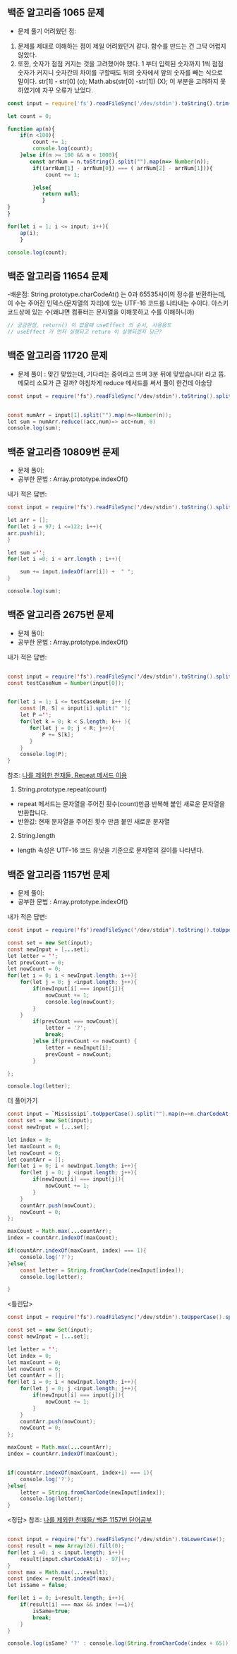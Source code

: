 ## 백준 알고리즘 1065 문제

-   문제 풀기 어려웠던 점:

1.  문제를 제대로 이해하는 점이 제일 어려웠던거 같다. 함수를 만드는 건 그닥 어렵지 않았다.
2.  또한, 숫자가 점점 커지는 것을 고려했어야 했다. 1 부터 입력된 숫자까지 1씩 점점 숫자가 커지니 숫자간의 차이를 구할때도 뒤의 숫자에서 앞의 숫자를 빼는 식으로 말이다.
    str[1] - str[0] (o);
    Math.abs(str[0] -str[1]) (X);
    이 부분을 고려하지 못하였기에 자꾸 오류가 났었다.

```JavaScript
const input = require('fs').readFileSync('/dev/stdin').toString().trim();

let count = 0;

function ap(n){
    if(n <100){
        count += 1;
        console.log(count);
    }else if(n >= 100 && n < 1000){
       const arrNum = n.toString().split("").map(n=> Number(n));
        if((arrNum[1] - arrNum[0]) === ( arrNum[2] - arrNum[1])){
            count += 1;

        }else{
           return null;
           }
}
}

for(let i = 1; i <= input; i++){
    ap(i);
    }

console.log(count);
```

## 백준 알고리즘 11654 문제

-배운점: String.prototype.charCodeAt() 는 0과 65535사이의 정수를 반환하는데, 이 수는 주어진 인덱스(문자열의 자리)에 있는 UTF-16 코드를 나타내는 수이다. 아스키 코드상에 있는 수(왜냐면 컴퓨터는 문자열을 이해못하고 수를 이해하니까)

```Java Script
// 궁금한점, return() 이 없을때 useEffect 의 순서, 사용용도
// useEffect 가 먼저 실행되고 return 이 실행되겠지 당근?

```

## 백준 알고리즘 11720 문제

-   문제 풀이 : 맞긴 맞았는데, 기다리는 중이라고 뜨며 3분 뒤에 맞았습니다! 라고 뜸. 메모리 소모가 큰 걸까?
    야침차게 reduce 메서드를 써서 풀이 한건데 아숩당

```Java Script
const input = require('fs').readFileSync('/dev/stdin').toString().split('\n');


const numArr = input[1].split("").map(n=>Number(n));
let sum = numArr.reduce((acc,num)=> acc+num, 0)
console.log(sum);
```

## 백준 알고리즘 10809번 문제

-   문제 풀이:
-   공부한 문법 : Array.prototype.indexOf()

내가 적은 답변:

```Java Script
const input = require('fs').readFileSync('/dev/stdin').toString().split("").map(n=> n.charCodeAt());

let arr = [];
for(let i = 97; i <=122; i++){
arr.push(i);
}

let sum ='';
for(let i =0; i < arr.length ; i++){

    sum += input.indexOf(arr[i]) +  " ";
}

console.log(sum);
```

## 백준 알고리즘 2675번 문제

-   문제 풀이:
-   공부한 문법 : Array.prototype.indexOf()

내가 적은 답변:

```Java Script

const input = require('fs').readFileSync('/dev/stdin').toString().split("\n");
const testCaseNum = Number(input[0]);


for(let i = 1; i <= testCaseNum; i++ ){
    const [R, S] = input[i].split(" ");
    let P ='';
    for(let k = 0; k < S.length; k++ ){
       for(let j = 0; j < R; j++){
           P += S[k];
       }
    }
    console.log(P);
}

```

참조: [나를 제외한 천재들, Repeat 메서드 이용](https://gurtn.tistory.com/60)

1.  String.prototype.repeat(count)

-   repeat 메서드는 문자열을 주어진 횟수(count)만큼 반복해 붙인 새로운 문자열을 반환합니다.
-   반환값: 현재 문자열을 주어진 횟수 만큼 붙인 새로운 문자열

2. String.length

-   length 속성은 UTF-16 코드 유닛을 기준으로 문자열의 길이를 나타낸다.

## 백준 알고리즘 1157번 문제

-   문제 풀이:
-   공부한 문법 : Array.prototype.indexOf()

내가 적은 답변:

```Java Script
const input = require('fs')readFileSync('/dev/stdin').toString().toUpperCase().split("");

const set = new Set(input);
const newInput = [...set];
let letter = '';
let prevCount = 0;
let nowCount = 0;
for(let i = 0; i < newInput.length; i++){
    for(let j = 0; j <input.length; j++){
        if(newInput[i] === input[j]){
            nowCount += 1;
            console.log(nowCount);
        }
    }
        if(prevCount === nowCount){
            letter = '?';
            break;
        }else if(prevCount <= nowCount) {
            letter = newInput[i];
            prevCount = nowCount;
        }

};

console.log(letter);
```

더 풀어가기
~~~Java Script
const input = `Mississipi`.toUpperCase().split("").map(n=>n.charCodeAt());
const set = new Set(input);
const newInput = [...set];

let index = 0;
let maxCount = 0;
let nowCount = 0;
let countArr = [];
for(let i = 0; i < newInput.length; i++){
    for(let j = 0; j <input.length; j++){
        if(newInput[i] === input[j]){
            nowCount += 1;
        }
    }
    countArr.push(nowCount);
    nowCount = 0;
};

maxCount = Math.max(...countArr);
index = countArr.indexOf(maxCount);

if(countArr.indexOf(maxCount, index) === 1){
    console.log('?');
}else{
    const letter = String.fromCharCode(newInput[index]);
    console.log(letter);

}
~~~

<틀린답>
~~~Java Script
const input = require('fs').readFileSync('/dev/stdin').toUpperCase().split("").map(n=>n.charCodeAt());

const set = new Set(input);
const newInput = [...set];

let letter = '';
let index = 0;
let maxCount = 0;
let nowCount = 0;
let countArr = [];
for(let i = 0; i < newInput.length; i++){
    for(let j = 0; j <input.length; j++){
        if(newInput[i] === input[j]){
            nowCount += 1;
        }
    }
    countArr.push(nowCount);
    nowCount = 0;
};

maxCount = Math.max(...countArr);
index = countArr.indexOf(maxCount);


if(countArr.indexOf(maxCount, index+1) === 1){
    console.log('?');
}else{
    letter = String.fromCharCode(newInput[index]);
    console.log(letter);
}
~~~

<정답>
참조: [나를 제외한 천재들/ 백준 1157번 단어공부](https://gurtn.tistory.com/49)
~~~Java Script

const input = require('fs').readFileSync('/dev/stdin').toLowerCase();
const result = new Array(26).fill(0);
for(let i =0; i < input.length; i++){
    result[input.charCodeAt(i) - 97]++;
}
const max = Math.max(...result);
const index = result.indexOf(max);
let isSame = false;

for(let i = 0; i<result.length; i++){
    if(result[i] === max && index !==i){
        isSame=true;
        break;
    }
}

console.log(isSame? '?' : console.log(String.fromCharCode(index + 65)));

~~~